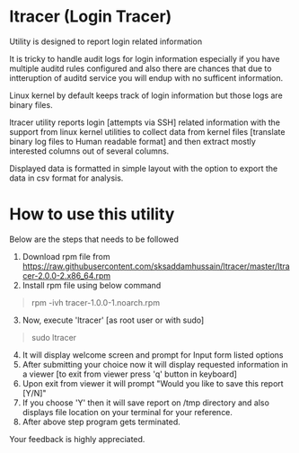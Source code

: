 # ltracer (Login Tracer)
Utility is designed to report login related information

It is tricky to handle audit logs for login information especially if you have multiple auditd rules configured and also there are chances that due to intteruption of auditd service you will endup with no sufficent information.

Linux kernel by default keeps track of login information but those logs are binary files.

ltracer utility reports login [attempts via SSH] related information with the support from linux kernel utilities to collect data from kernel files [translate binary log files to Human readable format] and then extract mostly interested columns out of several columns.

Displayed data is formatted in simple layout with the option to export the data in csv format for analysis.

# How to use this utility
Below are the steps that needs to be followed 
1. Download rpm file from https://raw.githubusercontent.com/sksaddamhussain/ltracer/master/ltracer-2.0.0-2.x86_64.rpm
2. Install rpm file using below command
  > rpm -ivh tracer-1.0.0-1.noarch.rpm
3. Now, execute 'ltracer' [as root user or with sudo]
  > sudo ltracer
4. It will display welcome screen and prompt for Input form listed options
5. After submitting your choice now it will display requested information in a viewer [to exit from viewer press 'q' button in keyboard]
6. Upon exit from viewer it will prompt "Would you like to save this report [Y/N]"
7. If you choose 'Y' then it will save report on /tmp directory and also displays file location on your terminal for your reference.
8. After above step program gets terminated.

Your feedback is highly appreciated.
